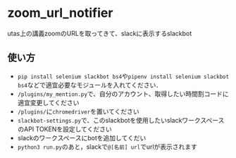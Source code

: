 # zoom_url_notifier
utas上の講義zoomのURLを取ってきて、slackに表示するslackbot
## 使い方
- `pip install selenium slackbot bs4`や`pipenv install selenium slackbot bs4`などで適宜必要なモジュールを入れてください．
- `/plugins/my_mention.py`で、自分のアカウント、取得したい時間割コードに適宜変更してください
- `/plugins/`に`chromedriver`を置いてください
- `slackbot-settings.py`で、このslackbotを使用したいslackワークスペースのAPI TOKENを設定してください
- slackのワークスペースにbotを追加してくだい
- `python3 run.py`のあと，slackで`@[名前] url`でurlが表示されます
